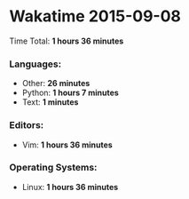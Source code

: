 # Wakatime 2015-09-08

Time Total: **1 hours 36 minutes**

### Languages:
- Other: **26 minutes** 
- Python: **1 hours 7 minutes** 
- Text: **1 minutes** 

### Editors:
- Vim: **1 hours 36 minutes** 

### Operating Systems:
- Linux: **1 hours 36 minutes** 

